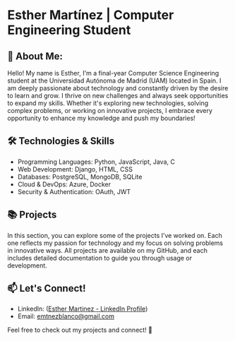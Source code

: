 # Esther Martínez | Computer Engineering Student


## 🚀 About Me: 
Hello! My name is Esther, I'm a final-year Computer Science Engineering student at the Universidad Autónoma de Madrid (UAM) located in Spain. I am deeply passionate about technology and constantly driven by the desire to learn and grow. I thrive on new challenges and always seek opportunities to expand my skills. Whether it's exploring new technologies, solving complex problems, or working on innovative projects, I embrace every opportunity to enhance my knowledge and push my boundaries!

## 🛠️ Technologies & Skills

- Programming Languages: Python, JavaScript, Java, C
- Web Development: Django, HTML, CSS
- Databases: PostgreSQL, MongoDB, SQLite
- Cloud & DevOps: Azure, Docker
- Security & Authentication: OAuth, JWT

## 📚 Projects
In this section, you can explore some of the projects I’ve worked on. Each one reflects my passion for technology and my focus on solving problems in innovative ways. All projects are available on my GitHub, and each includes detailed documentation to guide you through usage or development. 

## 📫 Let's Connect!
- LinkedIn: ([Esther Martinez - LinkedIn Profile](https://www.linkedin.com/in/esther-mart%C3%ADnez-blanco-8744b5306/))
- Email: emtnezblanco@gmail.com

Feel free to check out my projects and connect! 🚀
